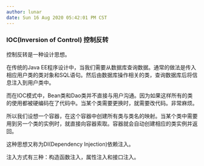 ```yaml
---
author: lunar
date: Sun 16 Aug 2020 05:42:01 PM CST
---
```


### IOC(Inversion of Control) 控制反转

控制反转是一种设计思想。

在传统的Java EE程序设计中，当我们需要从数据库查询数据。通常的做法是传入相应用户类的类对象和SQL语句。然后由数据库操作相关的类，查询数据库后将信息注入到用户类中。

而在IOC模式中，Bean类和Dao类并不直接与用户沟通。因为如果这样所有的类的使用都被硬编码在了代码中。当某个类需要更换时，就需要改代码。非常麻烦。

所以我们设想一个容器，在这个容器中创建所有类与类名的映射。当某个类中需要用到另一个类的实例时，就直接向容器索取。容器就会自动创建相应的类实例并返回。

这种思想又称为DI(Dependency Injection)依赖注入。

注入方式有三种：构造函数注入，属性注入和接口注入。


